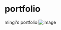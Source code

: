 # portfolio
 mingi's portfolio
![image](https://user-images.githubusercontent.com/103816228/168739714-2515ba46-1745-4a97-afc9-dd9150e2da0c.png)
